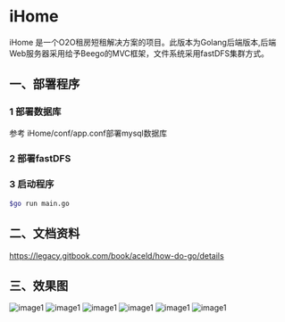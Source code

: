 # iHome
iHome 是一个O2O租房短租解决方案的项目。此版本为Golang后端版本,后端Web服务器采用给予Beego的MVC框架，文件系统采用fastDFS集群方式。



## 一、部署程序

### 1 部署数据库

参考 iHome/conf/app.conf部署mysql数据库

### 2 部署fastDFS

### 3 启动程序

```bash
$go run main.go 
```



## 二、文档资料

https://legacy.gitbook.com/book/aceld/how-do-go/details



## 三、效果图
![image1](https://github.com/aceld/iHome/blob/master/image/IMG_0734.PNG)
![image1](https://github.com/aceld/iHome/blob/master/image/IMG_0735.PNG)
![image1](https://github.com/aceld/iHome/blob/master/image/IMG_0740.PNG)
![image1](https://github.com/aceld/iHome/blob/master/image/IMG_0744.PNG)
![image1](https://github.com/aceld/iHome/blob/master/image/IMG_0747.PNG)
![image1](https://github.com/aceld/iHome/blob/master/image/IMG_0750.PNG)
